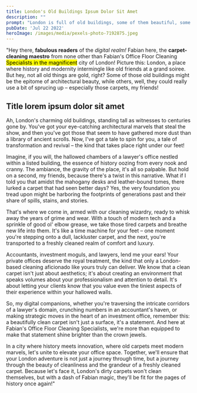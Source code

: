 ```yaml
---
title: London's Old Buildings Ipsum Dolor Sit Amet
description: ""
prompt: "London is full of old buildings, some of them beautiful, some of them could do with a clean! So let's write a blog about how good it feels to have a beautifully clean carpet in your old London office. These guys are usually accountants, investment offices, and lawyers!"
pubDate: 'Jul 22 2022'
heroImage: /images/media/pexels-photo-7192875.jpeg
---
```


"Hey there, <b>fabulous readers</b> of the <em>digital realm!</em> Fabian here, the <strong>carpet-cleaning maestro</strong> from none other than Fabian's Office Floor Cleaning <mark>Specialists in the magnificent</mark> city of London! Picture this: London, a place where history and modernity intermingle like old friends at a grand soiree. But hey, not all old things are gold, right? Some of those old buildings might be the epitome of architectural beauty, while others, well, they could really use a bit of sprucing up – especially those carpets, my friends!

## Title lorem ipsum dolor sit amet

Ah, London's charming old buildings, standing tall as witnesses to centuries gone by. You've got your eye-catching architectural marvels that steal the show, and then you've got those that seem to have gathered more dust than a library of ancient scrolls. Now, I've got a tale to spin for you, a tale of transformation and revival – the kind that takes place right under our feet!

Imagine, if you will, the hallowed chambers of a lawyer's office nestled within a listed building, the essence of history oozing from every nook and cranny. The ambiance, the gravity of the place, it's all so palpable. But hold on a second, my friends, because there's a twist in this narrative. What if I told you that amidst the mahogany desks and leather-bound tomes, there lurked a carpet that had seen better days? Yes, the very foundation you tread upon might be harboring the footprints of generations past and their share of spills, stains, and stories.

That's where we come in, armed with our cleaning wizardry, ready to whisk away the years of grime and wear. With a touch of modern tech and a sprinkle of good ol' elbow grease, we take those tired carpets and breathe new life into them. It's like a time machine for your feet – one moment you're stepping onto a dull, lackluster carpet, and the next, you're transported to a freshly cleaned realm of comfort and luxury.

Accountants, investment moguls, and lawyers, lend me your ears! Your private offices deserve the royal treatment, the kind that only a London-based cleaning aficionado like yours truly can deliver. We know that a clean carpet isn't just about aesthetics; it's about creating an environment that speaks volumes about your professionalism and attention to detail. It's about letting your clients know that you value even the tiniest aspects of their experience within your hallowed walls.

So, my digital companions, whether you're traversing the intricate corridors of a lawyer's domain, crunching numbers in an accountant's haven, or making strategic moves in the heart of an investment office, remember this: a beautifully clean carpet isn't just a surface, it's a statement. And here at Fabian's Office Floor Cleaning Specialists, we're more than equipped to make that statement shine brighter than the crown jewels.

In a city where history meets innovation, where old carpets meet modern marvels, let's unite to elevate your office space. Together, we'll ensure that your London adventure is not just a journey through time, but a journey through the beauty of cleanliness and the grandeur of a freshly cleaned carpet. Because let's face it, London's dirty carpets won't clean themselves, but with a dash of Fabian magic, they'll be fit for the pages of history once again!"